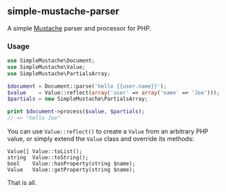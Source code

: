 ## simple-mustache-parser

A simple [Mustache](http://mustache.github.com/) parser and processor for PHP.

### Usage

```php
use SimpleMustache\Document;
use SimpleMustache\Value;
use SimpleMustache\PartialsArray;

$document = Document::parse('hello {{user.name}}');
$value    = Value::reflect(array('user' => array('name' => 'Joe')));
$partials = new SimpleMustache\PartialsArray;

print $document->process($value, $partials);
// => "hello Joe"
```

You can use `Value::reflect()` to create a `Value` from an arbitrary PHP value, or simply extend the `Value` class and override its methods:

```
Value[] Value::toList();
string  Value::toString();
bool    Value::hasProperty(string $name);
Value   Value::getProperty(string $name);
```

That is all.
